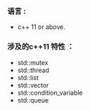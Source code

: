 ### 语言 : 
- c++ 11 or above.
### 涉及的c++11 特性 ：
- std::mutex
- std::thread
- std::list
- std::vector
- std::condition_variable
- std::queue
